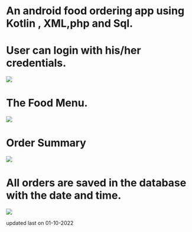 # An android food ordering app using Kotlin , XML,php and Sql.

# User can login with his/her credentials.
![](device-2020-07-16-231813.png)

# The Food Menu.
![](device-2020-07-16-231930.png)

# Order Summary
![](device-2020-07-16-232120.png)

# All orders are saved in the database with the date and time. 
![](AllOrders.png)

updated last on 01-10-2022
